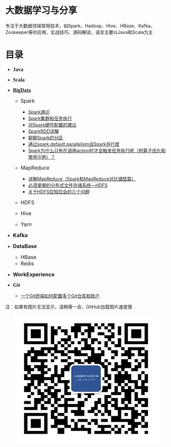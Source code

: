 # 大数据学习与分享

专注于大数据领域常用技术，如Spark、Hadoop、Hive、HBase、Kafka、Zookeeper等的应用、实战技巧、源码解读，语言主要以Java和Scala为主


# 目录
* <font face="黑体" size=3>**Java**</font>
* <font face="黑体" size=3>**Scala**</font>
* <font face="黑体" size=3>**[BigData](document/bigdata/大数据常用技术栈.md)**</font>
	* <font face="" size=3>Spark</font>
		* [Spark通识](document/bigdata/spark/Spark通识.md)
		* [Spark集群和任务执行](document/bigdata/spark/Spark集群和任务执行.md)
		* [对Spark硬件配置的建议](document/bigdata/spark/对Spark硬件配置的建议.md)
		* [SparkRDD详解](document/bigdata/spark/SparkRDD详解.md)
		* [聊聊Spark的分区](document/bigdata/spark/聊聊Spark的分区.md)
		* [通过spark.default.parallelism谈Spark并行度](document/bigdata/spark/通过spark.default.parallelism谈Spark并行度.md)
		* [Spark为什么只有在调用action时才会触发任务执行呢（附算子优化和使用示例）？](document/bigdata/spark/Spark为什么只有在调用action时才会触发任务执行呢（附算子优化和使用示例）？.md)
		
	* <font face="" size=3>MapReduce</font>
		* [详解MapReduce（Spark和MapReduce对比铺垫篇）](document/bigdata/hadoop/详解MapReduce（Spark和MapReduce对比铺垫篇）.md)
		* [必须掌握的分布式文件存储系统—HDFS](document/bigdata/hadoop/必须掌握的分布式文件存储系统—HDFS.md)
		* [关于HDFS应知应会的几个问题](document/bigdata/hadoop/关于HDFS应知应会的几个问题.md)
		
	* <font face="" size=3>HDFS</font>
	* <font face="" size=3>Hive</font>
	* <font face="" size=3>Yarn</font>
	
* <font face="" size=3>**Kafka**</font>

* <font face="" size=3>**DataBase**</font>  
	* <font face="" size=3>HBase</font> 
	* <font face="" size=3>Redis</font>

* <font face="" size=3>**WorkExperience**</font>

* <font face="黑体" size=3>**Git**</font>
	* [一个Git终端如何配置多个Git仓库和账户](document/git/一个Git终端如何配置多个Git仓库和账户.md)


注：如果有图片无法显示，请稍等一会，GitHub加载图片速度慢


<p align="center">
<img src="bigdatalearnshare.jpg" width="450" height="400"/>
</p>